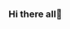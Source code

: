 ### Hi there all👋

<!--
**heibad/heibad** is a ✨ _special_ ✨ repository because its `README.md` (this file) appears on your GitHub profile.

I work as a Microsoft Subject Matter Expert (Solution Architecture and Integration Specialist) at BCX Namibia, Hyper-Automation Enthusiast, DevOps realist.

- 🔭 I’m currently working on DevOps Tooling and Solutions for FSI's
- 🌱 I’m currently learning Sentinel, Splunk & Azure DevOps
- 👯 I’m looking to collaborate on IaC image building & Hardening.
- 💬 Ask me about anything Azure Microsoft or DevOps really..
- 📫 How to reach me: Just ping me on LinkedIn https://www.linkedin.com/in/heinrich-badenhorst-a8238a42/
- 😄 My dream is to work at Microsoft and continue to add endless value to the world out there.
- ⚡ My Life Motto: Infinite diversity in Infinite combination!
-->
